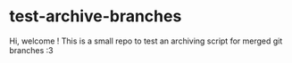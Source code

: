# test-archive-branches

Hi, welcome ! This is a small repo to test an archiving script for merged git branches :3
